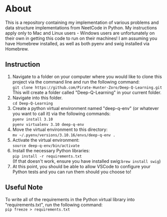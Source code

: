 # About
This is a repository containing my implementation of various problems and data structure implementations from NeetCode in Python. My instructions apply only to Mac and Linux users - Windows users are unfortunately on their own in getting this code to run on their machines!
I am assuming you have Homebrew installed, as well as both pyenv and swig installed via Homebrew. 

## Instruction
1. Navigate to a folder on your computer where you would like to clone this project via the command line and run the following command:<br>
   ```git clone https://github.com/Pirate-Hunter-Zoro/Deep-Q-Learning.git```<br>
This will create a folder called "Deep-Q-Learning" in your current folder. 
2. Navigate into this folder.<br>
   ```cd Deep-Q-Learning```
3. Create a python virtual environment named "deep-q-env" (or whatever you want to call it) via the following commands:<br>
   ```pyenv install 3.10```<br>
   ```pyenv virtualenv 3.10 deep-q-env```
4. Move the virtual environment to this directory:<br>
   ```mv ~/.pyenv/versions/3.10.16/envs/deep-q-env .```
5. Activate the virtual environment:<br>
   ```source deep-q-env/bin/activate```
6. Install the necessary Python libraries:<br>
   ```pip install -r requirements.txt```<br>
   (If that doesn't work, ensure you have installed swig:```brew install swig```)
7. At this point, you should be able to allow VSCode to configure your Python tests and you can run them should you choose to!

## Useful Note
To write all of the requirements in the Python virtual library into "requirements.txt", run the following command:<br>
```pip freeze > requirements.txt```
